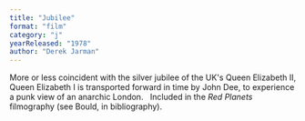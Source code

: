 ```yaml
---
title: "Jubilee"
format: "film"
category: "j"
yearReleased: "1978"
author: "Derek Jarman"
---
```

More or less coincident with the silver jubilee of the  UK's Queen Elizabeth II, Queen Elizabeth I is transported forward in time by  John Dee, to experience a punk view of an anarchic London.
 
Included in the _Red  Planets_ filmography (see Bould, in bibliography).
 
